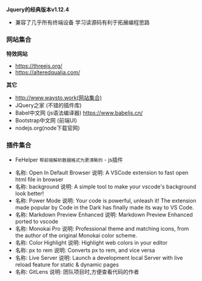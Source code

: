**Jquery的经典版本v1.12.4**
   - 兼容了几乎所有终端设备 学习读源码有利于拓展编程思路
### 网站集合
**特效网站**
   - https://threejs.org/
   - https://alteredqualia.com/

**其它**
   - http://www.waysto.work(网站集合)
   - JQuery之家 (不错的插件库)
   - Babel中文网 (js语法编译器) https://www.babeljs.cn/ 
   - Bootstrap中文网  (前端UI)
   - nodejs.org(node下载官网)

### 插件集合
   - FeHelper `帮前端解析数据格式为更清晰的`
    - js插件
   + 名称: Open In Default Browser
     说明: A VSCode extension to fast open html file in browser
   + 名称: background
     说明: A simple tool to make your vscode's background look better!
   + 名称: Power Mode
     说明: Your code is powerful, unleash it! The extension made popular by Code in the Dark has finally made its way to VS Code.
   + 名称: Markdown Preview Enhanced
     说明: Markdown Preview Enhanced ported to vscode
   + 名称: Monokai Pro
     说明: Professional theme and matching icons, from the author of the original Monokai color scheme.
   + 名称: Color Highlight
     说明: Highlight web colors in your editor
   + 名称: px to rem
     说明: Converts px to rem, and vice versa
   + 名称: Live Server
     说明: Launch a development local Server with live reload feature for static & dynamic pages
   + 名称: GitLens
     说明: 团队项目时,方便查看代码的作者
